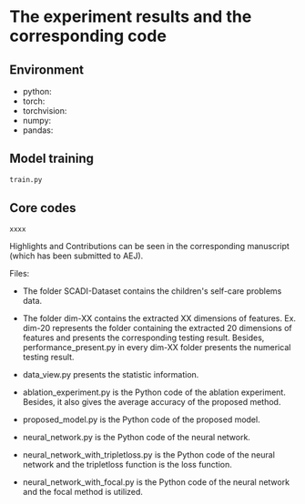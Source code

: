 # The experiment results and the corresponding code

## Environment
* python:
* torch:
* torchvision:
* numpy:
* pandas:
  
## Model training
```python
train.py
```

## Core codes
```python
xxxx
```

Highlights and Contributions can be seen in the corresponding manuscript (which has been submitted to AEJ). 

Files:
- The folder SCADI-Dataset contains the children's self-care problems data.
  
- The folder dim-XX contains the extracted XX dimensions of features. Ex. dim-20 represents the folder containing the extracted 20 dimensions of features and presents the corresponding testing result.  Besides, performance_present.py in every dim-XX folder presents the numerical testing result.
  
- data_view.py presents the statistic information. 
  
- ablation_experiment.py is the Python code of the ablation experiment. Besides, it also gives the average accuracy of the proposed method. 
- proposed_model.py is the Python code of the proposed model. 
- neural_network.py is the Python code of the neural network.
- neural_network_with_tripletloss.py is the Python code of the neural network and the tripletloss function is the loss function.
- neural_network_with_focal.py is the Python code of the neural network and the focal method is utilized.

